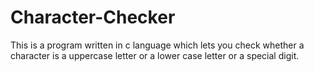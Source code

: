 # Character-Checker
This is a program written in c language which lets you check whether a character is a uppercase letter or a lower case letter or a special digit.
